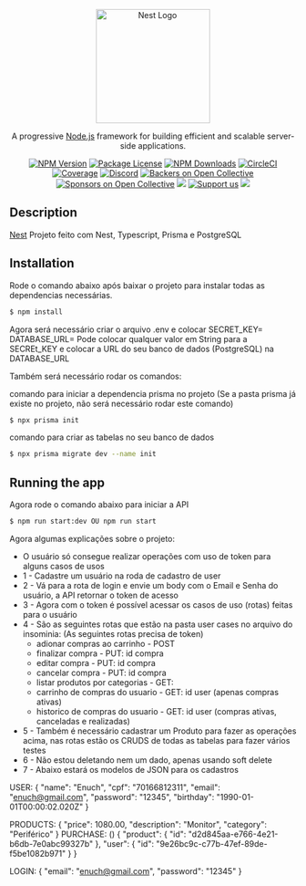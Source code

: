 <p align="center">
  <a href="http://nestjs.com/" target="blank"><img src="https://nestjs.com/img/logo-small.svg" width="200" alt="Nest Logo" /></a>
</p>

[circleci-image]: https://img.shields.io/circleci/build/github/nestjs/nest/master?token=abc123def456
[circleci-url]: https://circleci.com/gh/nestjs/nest

  <p align="center">A progressive <a href="http://nodejs.org" target="_blank">Node.js</a> framework for building efficient and scalable server-side applications.</p>
    <p align="center">
<a href="https://www.npmjs.com/~nestjscore" target="_blank"><img src="https://img.shields.io/npm/v/@nestjs/core.svg" alt="NPM Version" /></a>
<a href="https://www.npmjs.com/~nestjscore" target="_blank"><img src="https://img.shields.io/npm/l/@nestjs/core.svg" alt="Package License" /></a>
<a href="https://www.npmjs.com/~nestjscore" target="_blank"><img src="https://img.shields.io/npm/dm/@nestjs/common.svg" alt="NPM Downloads" /></a>
<a href="https://circleci.com/gh/nestjs/nest" target="_blank"><img src="https://img.shields.io/circleci/build/github/nestjs/nest/master" alt="CircleCI" /></a>
<a href="https://coveralls.io/github/nestjs/nest?branch=master" target="_blank"><img src="https://coveralls.io/repos/github/nestjs/nest/badge.svg?branch=master#9" alt="Coverage" /></a>
<a href="https://discord.gg/G7Qnnhy" target="_blank"><img src="https://img.shields.io/badge/discord-online-brightgreen.svg" alt="Discord"/></a>
<a href="https://opencollective.com/nest#backer" target="_blank"><img src="https://opencollective.com/nest/backers/badge.svg" alt="Backers on Open Collective" /></a>
<a href="https://opencollective.com/nest#sponsor" target="_blank"><img src="https://opencollective.com/nest/sponsors/badge.svg" alt="Sponsors on Open Collective" /></a>
  <a href="https://paypal.me/kamilmysliwiec" target="_blank"><img src="https://img.shields.io/badge/Donate-PayPal-ff3f59.svg"/></a>
    <a href="https://opencollective.com/nest#sponsor"  target="_blank"><img src="https://img.shields.io/badge/Support%20us-Open%20Collective-41B883.svg" alt="Support us"></a>
  <a href="https://twitter.com/nestframework" target="_blank"><img src="https://img.shields.io/twitter/follow/nestframework.svg?style=social&label=Follow"></a>
</p>
  <!--[![Backers on Open Collective](https://opencollective.com/nest/backers/badge.svg)](https://opencollective.com/nest#backer)
  [![Sponsors on Open Collective](https://opencollective.com/nest/sponsors/badge.svg)](https://opencollective.com/nest#sponsor)-->

## Description

[Nest](https://github.com/nestjs/nest) Projeto feito com Nest, Typescript, Prisma e PostgreSQL

## Installation
  Rode o comando abaixo após baixar o projeto para instalar todas as dependencias necessárias.

```bash
$ npm install
```
  Agora será necessário criar o arquivo .env e colocar
  SECRET_KEY=
  DATABASE_URL=
  Pode colocar qualquer valor em String para a SECREt_KEY e colocar a URL do seu banco de dados (PostgreSQL) na DATABASE_URL

  Também será necessário rodar os comandos:

  comando para iniciar a dependencia prisma no projeto (Se a pasta prisma já existe no projeto, não será necessário rodar este comando)

```bash
$ npx prisma init
```
  comando para criar as tabelas no seu banco de dados

```bash
$ npx prisma migrate dev --name init
```
## Running the app

  Agora rode o comando abaixo para iniciar a API

```bash
$ npm run start:dev OU npm run start
```

  Agora algumas explicações sobre o projeto:
  * O usuário só consegue realizar operações com uso de token para alguns casos de usos
  * 1 - Cadastre um usuário na roda de cadastro de user
  * 2 - Vá para a rota de login e envie um body com o Email e Senha do usuário, a API retornar o token de acesso
  * 3 - Agora com o token é possível acessar os casos de uso (rotas) feitas para o usuário
  * 4 - São as seguintes rotas que estão na pasta user cases no arquivo do insominia: (As seguintes rotas precisa de token)
     * adionar compras ao carrinho - POST
     * finalizar compra - PUT: id compra
     * editar compra - PUT: id compra
     * cancelar compra - PUT: id compra
     * listar produtos por categorias - GET: 
     * carrinho de compras do usuario - GET: id user (apenas compras ativas)
     * historico de compras do usuario - GET: id user (compras ativas, canceladas e realizadas)
  * 5 - Também é necessário cadastrar um Produto para fazer as operações acima, nas rotas estão os CRUDS de todas as tabelas para fazer
  vários testes
  * 6 - Não estou deletando nem um dado, apenas usando soft delete
  * 7 - Abaixo estará os modelos de JSON para os cadastros

  USER:
{
	"name": "Enuch",
  "cpf": "70166812311",
	"email": "enuch@gmail.com",
	"password": "12345",
  "birthday": "1990-01-01T00:00:02.020Z"
}

  PRODUCTS:
{
  "price": 1080.00,
  "description": "Monitor",
  "category": "Periférico"
}
  PURCHASE: ()
{
	"product": {
		"id": "d2d845aa-e766-4e21-b6db-7e0abc99327b"
	},
	"user": {
		"id": "9e26bc9c-c77b-47ef-89de-f5be1082b971"
	}
}

  LOGIN:
{
	"email": "enuch@gmail.com",
	"password": "12345"
}





